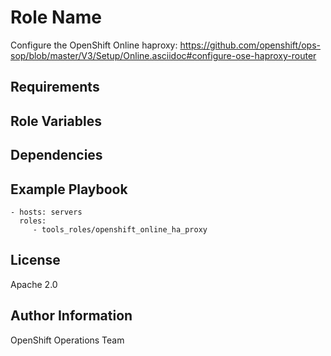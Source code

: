 Role Name
=========

Configure the OpenShift Online haproxy: https://github.com/openshift/ops-sop/blob/master/V3/Setup/Online.asciidoc#configure-ose-haproxy-router

Requirements
------------

Role Variables
--------------

Dependencies
------------


Example Playbook
----------------

    - hosts: servers
      roles:
         - tools_roles/openshift_online_ha_proxy

License
-------

Apache 2.0

Author Information
------------------

OpenShift Operations Team

